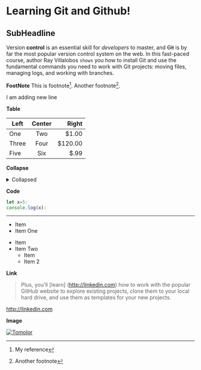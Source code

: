 Learning Git and Github!
========================
SubHeadline
-----------

Version **control** is an essential skill for _developers_ to master, and ~~Git~~ is by far the most popular version control system on the web. In this fast-paced course, author Ray Villalobos `shows` you how to install Git and use the fundamental commands you need to work with Git projects: moving files, managing logs, and working with branches.

**FootNote**
This is footnote[^1]. Another footnote[^2].

[^1]:My reference
[^2]:Another footnote

I am adding new line 

**Table**

| Left  | Center | Right   |
| ----- | :----: | ------: |
| One   |  Two   | $1.00   |
| Three | Four   | $120.00 |
| Five  | Six    | $.99    |

**Collapse**
<details>
<summary>Collapsed</summary>

#Header
This is the copy for the collapsed text.
</details>


**Code**
```js
let x=5:
console.log(x):
```

***
- Item
- Item One

* Item
* Item Two
   - Item
   - Item 2
 
 **Link**
 
> Plus, you'll [learn] (http://linkedin.com) how to work with the popular GitHub website to explore existing projects, clone them to your local hard drive, and use them as templates for your new projects.

http://linkedin.com

**Image**

[![Tomolor](http://pixelprowess.com/i/stargazers/tomolor.png)](http://raybo.org)
